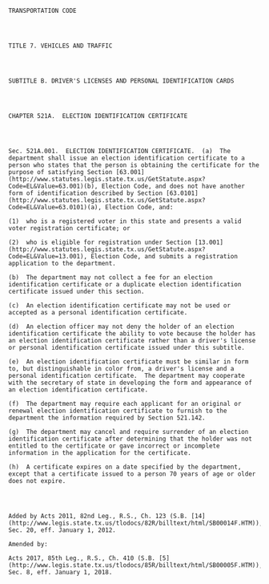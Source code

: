 ﻿
    
    
    	
    					
    
    
    TRANSPORTATION CODE
    
      
    
    
    TITLE 7. VEHICLES AND TRAFFIC
    
      
    
    
    SUBTITLE B. DRIVER'S LICENSES AND PERSONAL IDENTIFICATION CARDS
    
      
    
    
    CHAPTER 521A.  ELECTION IDENTIFICATION CERTIFICATE
    
      
    
    
    Sec. 521A.001.  ELECTION IDENTIFICATION CERTIFICATE.  (a)  The department shall issue an election identification certificate to a person who states that the person is obtaining the certificate for the purpose of satisfying Section [63.001](http://www.statutes.legis.state.tx.us/GetStatute.aspx?Code=EL&Value=63.001)(b), Election Code, and does not have another form of identification described by Section [63.0101](http://www.statutes.legis.state.tx.us/GetStatute.aspx?Code=EL&Value=63.0101)(a), Election Code, and:
    
    (1)  who is a registered voter in this state and presents a valid voter registration certificate; or
    
    (2)  who is eligible for registration under Section [13.001](http://www.statutes.legis.state.tx.us/GetStatute.aspx?Code=EL&Value=13.001), Election Code, and submits a registration application to the department.
    
    (b)  The department may not collect a fee for an election identification certificate or a duplicate election identification certificate issued under this section.
    
    (c)  An election identification certificate may not be used or accepted as a personal identification certificate.
    
    (d)  An election officer may not deny the holder of an election identification certificate the ability to vote because the holder has an election identification certificate rather than a driver's license or personal identification certificate issued under this subtitle.
    
    (e)  An election identification certificate must be similar in form to, but distinguishable in color from, a driver's license and a personal identification certificate.  The department may cooperate with the secretary of state in developing the form and appearance of an election identification certificate.
    
    (f)  The department may require each applicant for an original or renewal election identification certificate to furnish to the department the information required by Section 521.142.
    
    (g)  The department may cancel and require surrender of an election identification certificate after determining that the holder was not entitled to the certificate or gave incorrect or incomplete information in the application for the certificate.
    
    (h)  A certificate expires on a date specified by the department, except that a certificate issued to a person 70 years of age or older does not expire.
    
    
    
    
    Added by Acts 2011, 82nd Leg., R.S., Ch. 123 (S.B. [14](http://www.legis.state.tx.us/tlodocs/82R/billtext/html/SB00014F.HTM)), Sec. 20, eff. January 1, 2012.
    
    Amended by: 
    
    Acts 2017, 85th Leg., R.S., Ch. 410 (S.B. [5](http://www.legis.state.tx.us/tlodocs/85R/billtext/html/SB00005F.HTM)), Sec. 8, eff. January 1, 2018.
    
    
    
    
    				
